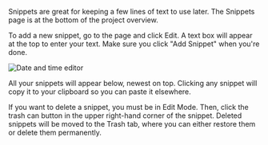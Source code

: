 Snippets are great for keeping a few lines of text to use later. The Snippets
page is at the bottom of the project overview.

To add a new snippet, go to the page and click Edit. A text box will appear at
the top to enter your text. Make sure you click "Add Snippet" when you're done.

![Date and time editor](add_snippet.png)

All your snippets will appear below, newest on top. Clicking any snippet will
copy it to your clipboard so you can paste it elsewhere.

If you want to delete a snippet, you must be in Edit Mode. Then, click the trash
can button in the upper right-hand corner of the snippet. Deleted snippets will
be moved to the Trash tab, where you can either restore them or delete them
permanently.
